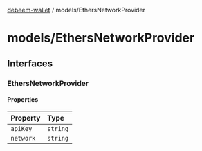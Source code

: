 [debeem-wallet](../README.md) / models/EthersNetworkProvider

# models/EthersNetworkProvider

## Interfaces

### EthersNetworkProvider

#### Properties

| Property | Type |
| :------ | :------ |
| `apiKey` | `string` |
| `network` | `string` |
